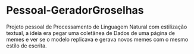 # Pessoal-GeradorGroselhas
Projeto pessoal de Processamento de Linguagem Natural com estilização textual, a ideia era pegar uma coletânea de Dados de uma página de memes e ver se o modelo replicava e gerava novos memes com o mesmo estilo de escrita.
